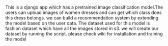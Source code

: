 This is a django app which has a pretrained image classification model.The users can upload images of women dresses and can get which class does this dress belongs.
we can build a recommendation system by extending the model based on the user data.
The dataset used for this model is fashion dataset which have all the images stored in s3.
we will create our dataset by running the script.
please check wiki for installation and training the model
